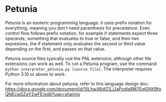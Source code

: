 # Petunia
Petunia is an esoteric programming language. it uses prefix notation for everything, meaning you don't need paranthesis for precedence. Even control flow follows prefix notation, for example if statements expect three operands; something that evaluates to true or false, and then two expresions. the if statement only evaluates the second or third value depending on the first, and passes on that value.

Petunia source files typically use the PNL extension, although other file extensions can work as well. To run a Petunia program, use the command `python interpreter_petunia.py [source file]`. The interpreter requires Python 3.10 or above to work.

For more information about petunia, refer to this language design doc: https://docs.google.com/document/d/15LhwX6dlZS_UaPzdla8M7EqI0XKBfqQNEcw5ZqY2wFE/edit?usp=sharing

